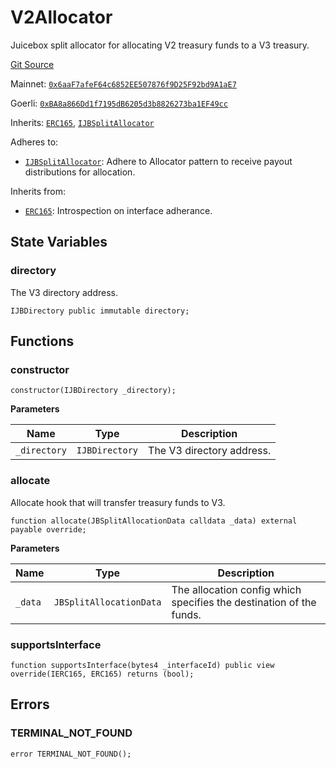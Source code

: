 # V2Allocator

Juicebox split allocator for allocating V2 treasury funds to a V3 treasury.

[Git Source](https://github.com/jbx-protocol/juice-v3-migration/blob/06aea3eaf2c25f0981e3cb1c81b903a806872271/contracts/V2Allocator.sol)

Mainnet: [`0x6aaF7afeF64c6852EE507876f9D25F92bd9A1aE7`](https://etherscan.io/address/0x6aaF7afeF64c6852EE507876f9D25F92bd9A1aE7)

Goerli: [`0xBA8a866Dd1f7195dB6205d3b8826273ba1EF49cc`](https://goerli.etherscan.io/address/0xBA8a866Dd1f7195dB6205d3b8826273ba1EF49cc)

Inherits: [`ERC165`](https://docs.openzeppelin.com/contracts/4.x/api/utils#ERC165), [`IJBSplitAllocator`](/docs/v4/deprecated/v3/api/interfaces/ijbsplitallocator.md)


Adheres to:

- [`IJBSplitAllocator`](/docs/v4/deprecated/v3/api/interfaces/ijbsplitallocator.md): Adhere to Allocator pattern to receive payout distributions for allocation.

Inherits from:

- [`ERC165`](https://docs.openzeppelin.com/contracts/4.x/api/utils#ERC165): Introspection on interface adherance.

## State Variables

### directory

The V3 directory address.

```solidity
IJBDirectory public immutable directory;
```

## Functions

### constructor

```solidity
constructor(IJBDirectory _directory);
```

**Parameters**

|Name|Type|Description|
|----|----|-----------|
|`_directory`|`IJBDirectory`|The V3 directory address.|

### allocate

Allocate hook that will transfer treasury funds to V3.

```solidity
function allocate(JBSplitAllocationData calldata _data) external payable override;
```

**Parameters**

|Name|Type|Description|
|----|----|-----------|
|`_data`|`JBSplitAllocationData`|The allocation config which specifies the destination of the funds.|

### supportsInterface

```solidity
function supportsInterface(bytes4 _interfaceId) public view override(IERC165, ERC165) returns (bool);
```

## Errors

### TERMINAL_NOT_FOUND

```solidity
error TERMINAL_NOT_FOUND();
```
